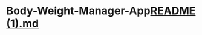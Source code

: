# Body-Weight-Manager-App[README (1).md](https://github.com/vaibhavkr002/Body-Weight-Manager-App/files/9446176/README.1.md)
